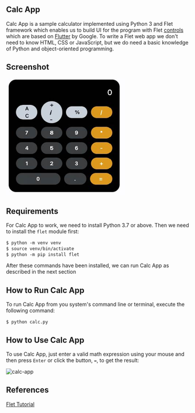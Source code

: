 ## Calc App

Calc App is a sample calculator implemented using Python 3 and Flet framework which enables us to build UI for the program with Flet [controls](https://flet.dev/docs/controls) which are based on [Flutter](https://flutter.dev/) by Google. To write a Flet web app we don't need to know HTML, CSS or JavaScript, but we do need a basic knowledge of Python and object-oriented programming.

## Screenshot


![screenshot](screenshot.jpg)


## Requirements

For Calc App to work, we need to install Python 3.7 or above. Then we need to install the `flet` module first:

```console
$ python -m venv venv
$ source venv/bin/activate
$ python -m pip install flet
```
After these commands have been installed, we can run Calc App as described in the next section

## How to Run Calc App

To run Calc App from you system's command line or terminal, execute the following command:

```console
$ python calc.py
```

## How to Use Calc App

To use Calc App, just enter a valid math expression using your mouse and then press `Enter` or click the button, `=`, to get the result: 






![calc-app](https://github.com/Billie999/Flet_Calculator_App/assets/60508084/bc5845dd-06b9-47f9-85c5-afd52c94a98b)








## References
[Flet Tutorial](https://flet.dev/docs/tutorials/python-calculator/)
